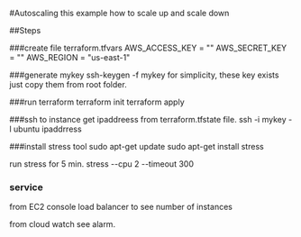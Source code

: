 #Autoscaling
this example how to scale up and scale down

##Steps

###create file terraform.tfvars
AWS_ACCESS_KEY = ""
AWS_SECRET_KEY = ""
AWS_REGION = "us-east-1"

###generate mykey
ssh-keygen -f mykey
for simplicity, these key exists just copy them from root folder.


###run terraform
terraform init
terraform apply


###ssh to instance
get ipaddreess from terraform.tfstate file.
ssh -i mykey -l ubuntu ipaddrress

###install stress tool
sudo apt-get update
sudo apt-get install stress

run stress for 5 min.
stress --cpu 2 --timeout 300

### service
from EC2 console
load balancer  to see number of instances

from cloud watch see alarm.